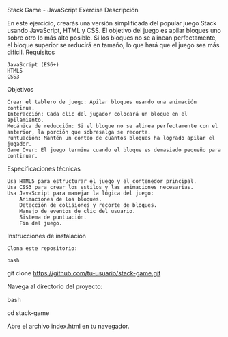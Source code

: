 Stack Game - JavaScript Exercise
Descripción

En este ejercicio, crearás una versión simplificada del popular juego Stack usando JavaScript, HTML y CSS. El objetivo del juego es apilar bloques uno sobre otro lo más alto posible. Si los bloques no se alinean perfectamente, el bloque superior se reducirá en tamaño, lo que hará que el juego sea más difícil.
Requisitos

    JavaScript (ES6+)
    HTML5
    CSS3

Objetivos

    Crear el tablero de juego: Apilar bloques usando una animación continua.
    Interacción: Cada clic del jugador colocará un bloque en el apilamiento.
    Mecánica de reducción: Si el bloque no se alinea perfectamente con el anterior, la porción que sobresalga se recorta.
    Puntuación: Mantén un conteo de cuántos bloques ha logrado apilar el jugador.
    Game Over: El juego termina cuando el bloque es demasiado pequeño para continuar.

Especificaciones técnicas

    Usa HTML5 para estructurar el juego y el contenedor principal.
    Usa CSS3 para crear los estilos y las animaciones necesarias.
    Usa JavaScript para manejar la lógica del juego:
        Animaciones de los bloques.
        Detección de colisiones y recorte de bloques.
        Manejo de eventos de clic del usuario.
        Sistema de puntuación.
        Fin del juego.

Instrucciones de instalación

    Clona este repositorio:

    bash

git clone https://github.com/tu-usuario/stack-game.git

Navega al directorio del proyecto:

bash

cd stack-game

Abre el archivo index.html en tu navegador.
